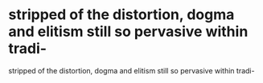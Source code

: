 # stripped of the distortion, dogma and elitism still so pervasive within tradi-

stripped of the distortion, dogma and elitism still so pervasive within tradi-